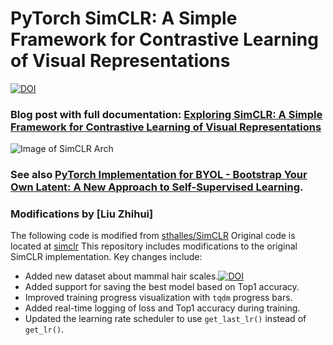 # PyTorch SimCLR: A Simple Framework for Contrastive Learning of Visual Representations
[![DOI](https://zenodo.org/badge/241184407.svg)](https://zenodo.org/badge/latestdoi/241184407)


### Blog post with full documentation: [Exploring SimCLR: A Simple Framework for Contrastive Learning of Visual Representations](https://sthalles.github.io/simple-self-supervised-learning/)

![Image of SimCLR Arch](https://sthalles.github.io/assets/contrastive-self-supervised/cover.png)

### See also [PyTorch Implementation for BYOL - Bootstrap Your Own Latent: A New Approach to Self-Supervised Learning](https://github.com/sthalles/PyTorch-BYOL).

### **Modifications by [Liu Zhihui]**
The following code is modified from [sthalles/SimCLR](https://github.com/sthalles/SimCLR)
Original code is located at [simclr](https://github.com/sthalles/SimCLR/blob/master)
This repository includes modifications to the original SimCLR implementation. Key changes include:
- Added new dataset about mammal hair scales.[![DOI](https://zenodo.org/badge/DOI/10.5281/zenodo.14835824.svg)](https://doi.org/10.5281/zenodo.14835824)
- Added support for saving the best model based on Top1 accuracy.
- Improved training progress visualization with `tqdm` progress bars.
- Added real-time logging of loss and Top1 accuracy during training.
- Updated the learning rate scheduler to use `get_last_lr()` instead of `get_lr()`.
